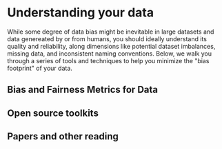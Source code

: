 # Understanding your data

While some degree of data bias might be inevitable in large datasets and data genereated by or from humans, you should ideally understand its quality and reliability, along dimensions like potential dataset imbalances, missing data, and inconsistent naming conventions.
Below, we walk you through a series of tools and techniques to help you minimize the "bias footprint" of your data. 

## Bias and Fairness Metrics for Data

## Open source toolkits

## Papers and other reading
